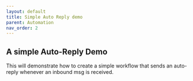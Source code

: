```yaml
---
layout: default
title: Simple Auto Reply demo
parent: Automation
nav_order: 2
---
```


## A simple Auto-Reply Demo

This will demonstrate how to create a simple workflow that sends an auto-reply whenever an inbound msg is received.
